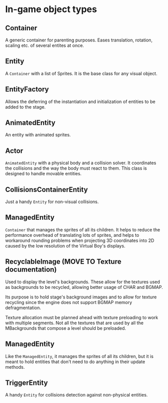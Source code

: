 In-game object types
====================


Container
---------

A generic container for parenting purposes. Eases translation, rotation, scaling etc. of several entites at once.


Entity
------

A `Container` with a list of Sprites. It is the base class for any visual object.


EntityFactory
-------------

Allows the deferring of the instantiation and initialization of entities to be added to the stage.


AnimatedEntity
--------------------

An entity with animated sprites.


Actor
-----

`AnimatedEntity` with a physical body and a collision solver. It coordinates the collisions and the way the body must react to them. This class is designed to handle movable entities.


CollisionsContainerEntity
-------------------------

Just a handy `Entity` for non-visual collisions.


ManagedEntity
-------------

`Container` that manages the sprites of all its children. It helps to reduce the performance overhead of translating lots of sprites, and helps to workaround rounding problems when projecting 3D coordinates into 2D caused by the low resolution of the Virtual Boy's displays.


RecyclableImage (MOVE TO Texture documentation)
---------------

Used to display the level's backgrounds. These allow for the textures used as backgrounds to be recycled, allowing better usage of CHAR and BGMAP.

Its purpose is to hold stage's background images and to allow for texture recycling since the engine does not support BGMAP memory defragmentation.

Texture allocation must be planned ahead with texture preloading to work with multiple segments. Not all the textures that are used by all the MBackgrounds that compose a level should be preloaded.


ManagedEntity
------------------

Like the `ManagedEntity`, it manages the sprites of all its children, but it is meant to hold entities that don't need to do anything in their update methods.


TriggerEntity
-------------

A handy `Entity` for collisions detection against non-physical entities.

